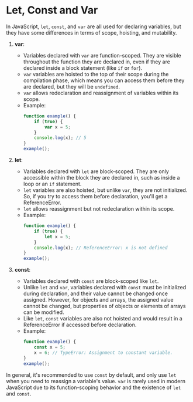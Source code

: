 # Let, Const and Var

In JavaScript, `let`, `const`, and `var` are all used for declaring variables, but they have some differences in terms
of scope, hoisting, and mutability.

1. **var**:
    - Variables declared with `var` are function-scoped. They are visible throughout the function they are declared in,
      even if they are declared inside a block statement (like `if` or `for`).
    - `var` variables are hoisted to the top of their scope during the compilation phase, which means you can access
      them before they are declared, but they will be `undefined`.
    - `var` allows redeclaration and reassignment of variables within its scope.
    - Example:
      ```javascript
      function example() {
          if (true) {
              var x = 5;
          }
          console.log(x); // 5
      }
      example();
      ```

2. **let**:
    - Variables declared with `let` are block-scoped. They are only accessible within the block they are declared in,
      such as inside a loop or an `if` statement.
    - `let` variables are also hoisted, but unlike `var`, they are not initialized. So, if you try to access them before
      declaration, you'll get a ReferenceError.
    - `let` allows reassignment but not redeclaration within its scope.
    - Example:
      ```javascript
      function example() {
          if (true) {
              let x = 5;
          }
          console.log(x); // ReferenceError: x is not defined
      }
      example();
      ```

3. **const**:
    - Variables declared with `const` are block-scoped like `let`.
    - Unlike `let` and `var`, variables declared with `const` must be initialized during declaration, and their value
      cannot be changed once assigned. However, for objects and arrays, the assigned value cannot be changed, but
      properties of objects or elements of arrays can be modified.
    - Like `let`, `const` variables are also not hoisted and would result in a ReferenceError if accessed before
      declaration.
    - Example:
      ```javascript
      function example() {
          const x = 5;
          x = 6; // TypeError: Assignment to constant variable.
      }
      example();
      ```

In general, it's recommended to use `const` by default, and only use `let` when you need to reassign a variable's
value. `var` is rarely used in modern JavaScript due to its function-scoping behavior and the existence of `let`
and `const`.
